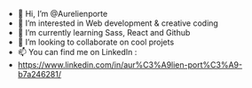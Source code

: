 - 👋 Hi, I’m @Aurelienporte
- 👀 I’m interested in Web development & creative coding
- 🌱 I’m currently learning Sass, React and Github
- 💞️ I’m looking to collaborate on cool projets
- 📫 You can find me on LinkedIn :
-   https://www.linkedin.com/in/aur%C3%A9lien-port%C3%A9-b7a246281/

<!---
Aurelienporte/Aurelienporte is a ✨ special ✨ repository because its `README.md` (this file) appears on your GitHub profile.
You can click the Preview link to take a look at your changes.
--->
